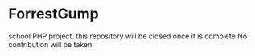 # ForrestGump
school PHP project. this repository will be closed once it is complete
No contribution will be taken
